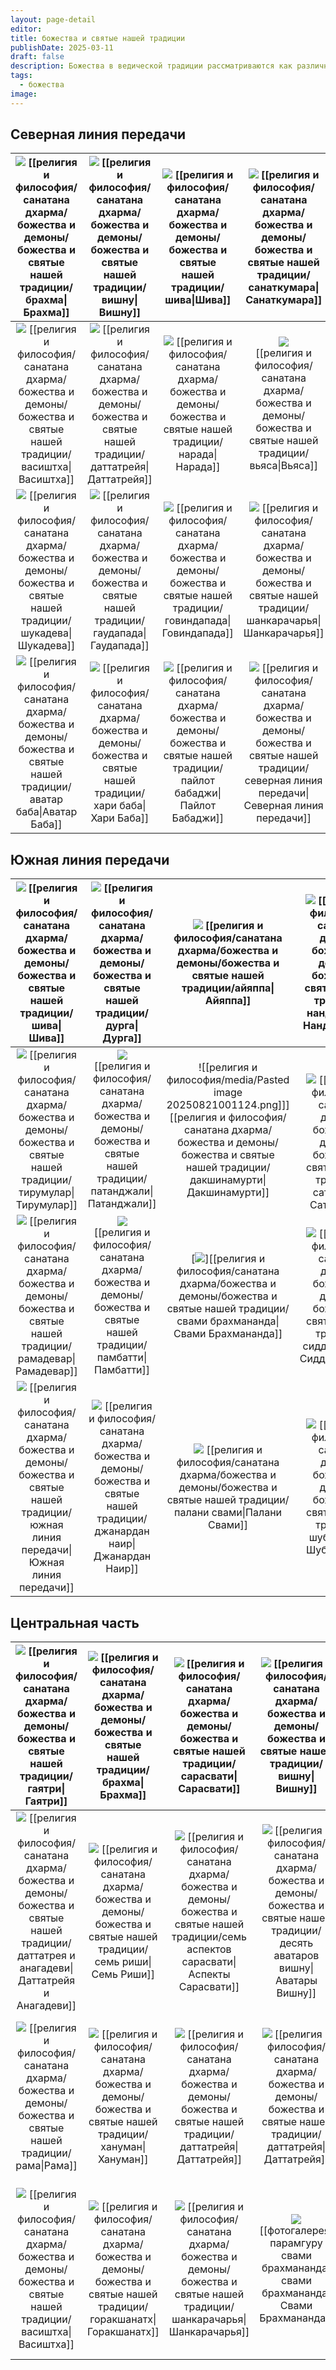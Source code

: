 ```yaml
---
layout: page-detail
editor:
title: божества и святые нашей традиции
publishDate: 2025-03-11
draft: false
description: Божества в ведической традиции рассматриваются как различные аспекты нашего сознания. Они представляют собой проявления божественных энергий, с которыми человек может взаимодействовать через практики, такие как упасана или визуализация. Истинное служение открывает доступ к этим божественным энергиям, позволяя практикующему раскрыть в себе качества, присущие божествам.
tags:
  - божества
image:
---
```


## Северная линия передачи 
| [![](https://filer-api.advayta.org/v1.0/public/files/62400?size=medium)](/religiya-i-filosofiya/bogi-i-svyatye-nashey-traditsii/sanatkumara/) [[религия и философия/санатана дхарма/божества и демоны/божества и святые нашей традиции/брахма\|Брахма]] |        [![](https://filer-api.advayta.org/v1.0/public/files/62422?size=medium)](/religiya-i-filosofiya/bogi-i-svyatye-nashey-traditsii/vishnu/) [[религия и философия/санатана дхарма/божества и демоны/божества и святые нашей традиции/вишну\|Вишну]]        |                [![](https://filer-api.advayta.org/v1.0/public/files/62444?size=medium)](/religiya-i-filosofiya/bogi-i-svyatye-nashey-traditsii/shiva/) [[религия и философия/санатана дхарма/божества и демоны/божества и святые нашей традиции/шива\|Шива]]                |                    [![](https://filer-api.advayta.org/v1.0/public/files/62481?size=medium)](/religiya-i-filosofiya/bogi-i-svyatye-nashey-traditsii/sanatkumara/) [[религия и философия/санатана дхарма/божества и демоны/божества и святые нашей традиции/санаткумара\|Санаткумара]]                     |
| :-----------------------------------------------------------------------------------------------------------------------------------------------------------------------------------------------------------------------------: | :----------------------------------------------------------------------------------------------------------------------------------------------------------------------------------------------------------------------: | :-----------------------------------------------------------------------------------------------------------------------------------------------------------------------------------------------------------------------------------: | :----------------------------------------------------------------------------------------------------------------------------------------------------------------------------------------------------------------------------------------------------------------: |
|      [![](https://filer-api.advayta.org/v1.0/public/files/62506?size=medium)](/religiya-i-filosofiya/bogi-i-svyatye-nashey-traditsii/vasishtkha/) [[религия и философия/санатана дхарма/божества и демоны/божества и святые нашей традиции/васиштха\|Васиштха]]       | [![](https://filer-api.advayta.org/v1.0/public/files/62531?size=medium)](/religiya-i-filosofiya/bogi-i-svyatye-nashey-traditsii/dattatreya/) [[религия и философия/санатана дхарма/божества и демоны/божества и святые нашей традиции/даттатрейя\|Даттатрейя]] |             [![](https://filer-api.advayta.org/v1.0/public/files/62559?size=medium)](/religiya-i-filosofiya/bogi-i-svyatye-nashey-traditsii/narada/) [[религия и философия/санатана дхарма/божества и демоны/божества и святые нашей традиции/нарада\|Нарада]]              |                                                             [![](https://filer-api.advayta.org/v1.0/public/files/62611?size=medium)](/religiya-i-filosofiya/sanatana-dkharma/bozhestva-i-demoni/bozhestva/vyasa) <br /> [[религия и философия/санатана дхарма/божества и демоны/божества и святые нашей традиции/вьяса\|Вьяса]]                                                              |
|       [![](https://filer-api.advayta.org/v1.0/public/files/62624?size=medium)](/religiya-i-filosofiya/bogi-i-svyatye-nashey-traditsii/shukadeva/) [[религия и философия/санатана дхарма/божества и демоны/божества и святые нашей традиции/шукадева\|Шукадева]]       |  [![](https://filer-api.advayta.org/v1.0/public/files/62628?size=medium)](/religiya-i-filosofiya/bogi-i-svyatye-nashey-traditsii/gaudapada/) [[религия и философия/санатана дхарма/божества и демоны/божества и святые нашей традиции/гаудапада\|Гаудапада]]   |      [![](https://filer-api.advayta.org/v1.0/public/files/62635?size=medium)](/religiya-i-filosofiya/bogi-i-svyatye-nashey-traditsii/govindapada/) [[религия и философия/санатана дхарма/божества и демоны/божества и святые нашей традиции/говиндапада\|Говиндапада]]      |                  [![](https://filer-api.advayta.org/v1.0/public/files/62651?size=medium)](/religiya-i-filosofiya/bogi-i-svyatye-nashey-traditsii/shankaracharya/) [[религия и философия/санатана дхарма/божества и демоны/божества и святые нашей традиции/шанкарачарья\|Шанкарачарья]]                  |
|   [![](https://filer-api.advayta.org/v1.0/public/files/62661?size=medium)](/religiya-i-filosofiya/bogi-i-svyatye-nashey-traditsii/avatar-baba/) [[религия и философия/санатана дхарма/божества и демоны/божества и святые нашей традиции/аватар баба\|Аватар Баба]]   |  [![](https://filer-api.advayta.org/v1.0/public/files/62668?size=medium)](/religiya-i-filosofiya/bogi-i-svyatye-nashey-traditsii/khari-baba/) [[религия и философия/санатана дхарма/божества и демоны/божества и святые нашей традиции/хари баба\|Хари Баба]]  | [![](https://filer-api.advayta.org/v1.0/public/files/62678?size=medium)](/religiya-i-filosofiya/bogi-i-svyatye-nashey-traditsii/paylot-babadzhi/) [[религия и философия/санатана дхарма/божества и демоны/божества и святые нашей традиции/пайлот бабаджи\|Пайлот Бабаджи]] | [![](https://filer-api.advayta.org/v1.0/public/files/62679?size=medium)](/religiya-i-filosofiya/bogi-i-svyatye-nashey-traditsii/severnaya-liniya-peredachi/) [[религия и философия/санатана дхарма/божества и демоны/божества и святые нашей традиции/северная линия передачи\|Северная линия передачи]] |

## Южная линия передачи 
| [![](https://filer-api.advayta.org/v1.0/public/files/62680?size=medium)](/religiya-i-filosofiya/bogi-i-svyatye-nashey-traditsii/shiva/) [[религия и философия/санатана дхарма/божества и демоны/божества и святые нашей традиции/шива\|Шива]]                           |               [![](https://filer-api.advayta.org/v1.0/public/files/62687?size=medium)](/religiya-i-filosofiya/bogi-i-svyatye-nashey-traditsii/durga/) [[религия и философия/санатана дхарма/божества и демоны/божества и святые нашей традиции/дурга\|Дурга]]               |         [![](https://filer-api.advayta.org/v1.0/public/files/62691?size=medium)](/religiya-i-filosofiya/bogi-i-svyatye-nashey-traditsii/ayyappa/) [[религия и философия/санатана дхарма/божества и демоны/божества и святые нашей традиции/айяппа\|Айяппа]]          |   [![](https://filer-api.advayta.org/v1.0/public/files/62701?size=medium)](/religiya-i-filosofiya/bogi-i-svyatye-nashey-traditsii/nandi-devar/) [[религия и философия/санатана дхарма/божества и демоны/божества и святые нашей традиции/нанди девар\|Нанди Девар]]    |
| :---------------------------------------------------------------------------------------------------------------------------------------------------------------------------------------------------------------------------------------------------------: | :-----------------------------------------------------------------------------------------------------------------------------------------------------------------------------------------------------------------------------------: | :----------------------------------------------------------------------------------------------------------------------------------------------------------------------------------------------------------------------------: | :------------------------------------------------------------------------------------------------------------------------------------------------------------------------------------------------------------------------------: |
| [![](https://filer-api.advayta.org/v1.0/public/files/62708?size=medium)](/religiya-i-filosofiya/bogi-i-svyatye-nashey-traditsii/tirumular/) [[религия и философия/санатана дхарма/божества и демоны/божества и святые нашей традиции/тирумулар\|Тирумулар]]                    |     [![](https://filer-api.advayta.org/v1.0/public/files/62709?size=medium)](/religiya-i-filosofiya/bogi-i-svyatye-nashey-traditsii/patandzhali/)<br>[[религия и философия/санатана дхарма/божества и демоны/божества и святые нашей традиции/патанджали\|Патанджали]]      |                                       ![[религия и философия/media/Pasted image 20250821001124.png]]]<br>[[религия и философия/санатана дхарма/божества и демоны/божества и святые нашей традиции/дакшинамурти\|Дакшинамурти]]                                       |  <br><br>[![](https://filer-api.advayta.org/v1.0/public/files/62717?size=medium)](/religiya-i-filosofiya/bogi-i-svyatye-nashey-traditsii/satyamuni/) [[религия и философия/санатана дхарма/божества и демоны/божества и святые нашей традиции/сатьямуни\|Сатьямуни]]   |
| [![](https://filer-api.advayta.org/v1.0/public/files/62730?size=medium)](/religiya-i-filosofiya/bogi-i-svyatye-nashey-traditsii/ramadevar/) [[религия и философия/санатана дхарма/божества и демоны/божества и святые нашей традиции/рамадевар\|Рамадевар]]                    |         [![](https://filer-api.advayta.org/v1.0/public/files/62776?size=medium)](/religiya-i-filosofiya/bogi-i-svyatye-nashey-traditsii/pambatti/)<br>[[религия и философия/санатана дхарма/божества и демоны/божества и святые нашей традиции/памбатти\|Памбатти]]         |                               [![](https://filer-api.advayta.org/v1.0/public/files/62891?size=medium)][[религия и философия/санатана дхарма/божества и демоны/божества и святые нашей традиции/свами брахмананда\|Свами Брахмананда]]                                | [![](https://filer-api.advayta.org/v1.0/public/files/62916?size=medium)](/religiya-i-filosofiya/bogi-i-svyatye-nashey-traditsii/siddkharadzhan/) [[религия и философия/санатана дхарма/божества и демоны/божества и святые нашей традиции/сиддхараджан\|Сиддхараджан]] |
| [![](https://filer-api.advayta.org/v1.0/public/files/62920?size=medium)](/religiya-i-filosofiya/bogi-i-svyatye-nashey-traditsii/yuzhnaya-liniya-peredachi/) [[религия и философия/санатана дхарма/божества и демоны/божества и святые нашей традиции/южная линия передачи\|Южная линия передачи]] | [![](https://filer-api.advayta.org/v1.0/public/files/62927?size=medium)](/religiya-i-filosofiya/bogi-i-svyatye-nashey-traditsii/dzhanardan-nair/) [[религия и философия/санатана дхарма/божества и демоны/божества и святые нашей традиции/джанардан наир\|Джанардан Наир]] | [![](https://filer-api.advayta.org/v1.0/public/files/62937?size=medium)](/religiya-i-filosofiya/bogi-i-svyatye-nashey-traditsii/palani-svami/) [[религия и философия/санатана дхарма/божества и демоны/божества и святые нашей традиции/палани свами\|Палани Свами]] |    [![](https://filer-api.advayta.org/v1.0/public/files/62965?size=medium)](/religiya-i-filosofiya/bogi-i-svyatye-nashey-traditsii/shubkhananda/) [[религия и философия/санатана дхарма/божества и демоны/божества и святые нашей традиции/шубхананда\|Шубхананда]]    |

## Центральная часть
| [![](https://filer-api.advayta.org/v1.0/public/files/62975?size=medium)](/religiya-i-filosofiya/bogi-i-svyatye-nashey-traditsii/gayatri/) [[религия и философия/санатана дхарма/божества и демоны/божества и святые нашей традиции/гаятри\|Гаятри]]                        |  [![](https://filer-api.advayta.org/v1.0/public/files/62988?size=medium)](/religiya-i-filosofiya/bogi-i-svyatye-nashey-traditsii/brakhma/) [[религия и философия/санатана дхарма/божества и демоны/божества и святые нашей традиции/брахма\|Брахма]]  |                  [![](https://filer-api.advayta.org/v1.0/public/files/62992?size=medium)](/religiya-i-filosofiya/bogi-i-svyatye-nashey-traditsii/sarasvati/) [[религия и философия/санатана дхарма/божества и демоны/божества и святые нашей традиции/сарасвати\|Сарасвати]]                   |                     [![](https://filer-api.advayta.org/v1.0/public/files/63197?size=medium)](/religiya-i-filosofiya/bogi-i-svyatye-nashey-traditsii/vishnu/) [[религия и философия/санатана дхарма/божества и демоны/божества и святые нашей традиции/вишну\|Вишну]]                      |                    [![](https://filer-api.advayta.org/v1.0/public/files/63204?size=medium)](/religiya-i-filosofiya/bogi-i-svyatye-nashey-traditsii/lakshmi/) [[религия и философия/санатана дхарма/божества и демоны/божества и святые нашей традиции/лакшми\|Лакшми]]                     |                      [![](https://filer-api.advayta.org/v1.0/public/files/63229?size=medium)](/religiya-i-filosofiya/bogi-i-svyatye-nashey-traditsii/shiva/) [[религия и философия/санатана дхарма/божества и демоны/божества и святые нашей традиции/шива\|Шива]]                       |                     [![](https://filer-api.advayta.org/v1.0/public/files/63281?size=medium)](/religiya-i-filosofiya/bogi-i-svyatye-nashey-traditsii/parvati/) [[религия и философия/санатана дхарма/божества и демоны/божества и святые нашей традиции/парвати\|Парвати]]                     |              [![](https://filer-api.advayta.org/v1.0/public/files/63312?size=medium)](/religiya-i-filosofiya/bogi-i-svyatye-nashey-traditsii/ganesha/) [[религия и философия/санатана дхарма/божества и демоны/божества и святые нашей традиции/ганеша\|Ганеша]]              | [![](https://filer-api.advayta.org/v1.0/public/files/63331?size=medium)](/religiya-i-filosofiya/bogi-i-svyatye-nashey-traditsii/chetyre-kumara/) [[религия и философия/санатана дхарма/божества и демоны/божества и святые нашей традиции/четыре кумара\|Четыре Кумара]] |
| :---------------------------------------------------------------------------------------------------------------------------------------------------------------------------------------------------------------------------------------------------------: | :---------------------------------------------------------------------------------------------------------------------------------------------------------------------------------------------------------------------------: | :------------------------------------------------------------------------------------------------------------------------------------------------------------------------------------------------------------------------------------------------------: | :-------------------------------------------------------------------------------------------------------------------------------------------------------------------------------------------------------------------------------------------------: | :--------------------------------------------------------------------------------------------------------------------------------------------------------------------------------------------------------------------------------------------------: | :------------------------------------------------------------------------------------------------------------------------------------------------------------------------------------------------------------------------------------------------: | :-----------------------------------------------------------------------------------------------------------------------------------------------------------------------------------------------------------------------------------------------------: | :---------------------------------------------------------------------------------------------------------------------------------------------------------------------------------------------------------------------------------------------------: | :--------------------------------------------------------------------------------------------------------------------------------------------------------------------------------------------------------------------------------: |
| [![](https://filer-api.advayta.org/v1.0/public/files/63353?size=medium)](/religiya-i-filosofiya/bogi-i-svyatye-nashey-traditsii/dattatreya-i-anagadevi/) [[религия и философия/санатана дхарма/божества и демоны/божества и святые нашей традиции/даттатрея и анагадеви\|Даттатрейя и Анагадеви]] |     [![](https://filer-api.advayta.org/v1.0/public/files/63360?size=medium)](/religiya-i-filosofiya/bogi-i-svyatye-nashey-traditsii/sem-rishi/) [[религия и философия/санатана дхарма/божества и демоны/божества и святые нашей традиции/семь риши\|Семь Риши]]     | [![](https://filer-api.advayta.org/v1.0/public/files/63376?size=medium)](/religiya-i-filosofiya/bogi-i-svyatye-nashey-traditsii/sem-aspektov-sarasvati/) [[религия и философия/санатана дхарма/божества и демоны/божества и святые нашей традиции/семь аспектов сарасвати\|Аспекты Сарасвати]] | [![](https://filer-api.advayta.org/v1.0/public/files/63407?size=medium)](/religiya-i-filosofiya/bogi-i-svyatye-nashey-traditsii/desyat-avatarov-vishnu/) [[религия и философия/санатана дхарма/божества и демоны/божества и святые нашей традиции/десять аватаров вишну\| Аватары Вишну]] | [![](https://filer-api.advayta.org/v1.0/public/files/63441?size=medium)](/religiya-i-filosofiya/bogi-i-svyatye-nashey-traditsii/vosem-aspektov-lakshmi/) [[религия и философия/санатана дхарма/божества и демоны/божества и святые нашей традиции/восемь аспектов лакшми\|Аспекты Лакшми]] | [![](https://filer-api.advayta.org/v1.0/public/files/63448?size=medium)](/religiya-i-filosofiya/bogi-i-svyatye-nashey-traditsii/aspekty-shivy/) [[религия и философия/санатана дхарма/божества и демоны/божества и святые нашей традиции/шива/Аспекты Шивы\|Аспекты Шивы]] |        [![](https://filer-api.advayta.org/v1.0/public/files/63467?size=medium)](/religiya-i-filosofiya/bogi-i-svyatye-nashey-traditsii/devyat-form-durgi/) [[религия и философия/санатана дхарма/божества и демоны/божества и святые нашей традиции/девять форм дурги\|Аспекты Дурги]]        | [![](https://filer-api.advayta.org/v1.0/public/files/63498?size=medium)](/religiya-i-filosofiya/bogi-i-svyatye-nashey-traditsii/vosem-avatarov-ganeshi/) [[религия и философия/санатана дхарма/божества и демоны/божества и святые нашей традиции/восемь аватаров ганеши\| аватары Ганеши]] |    [![](https://filer-api.advayta.org/v1.0/public/files/63520?size=medium)](/religiya-i-filosofiya/bogi-i-svyatye-nashey-traditsii/dkhanvantari/) [[религия и философия/санатана дхарма/божества и демоны/божества и святые нашей традиции/дханвантари\|Дханвантари]]    |
| [![](https://filer-api.advayta.org/v1.0/public/files/63530?size=medium)](/religiya-i-filosofiya/bogi-i-svyatye-nashey-traditsii/rama/) [[религия и философия/санатана дхарма/божества и демоны/божества и святые нашей традиции/рама\|Рама]]                            |       [![](https://filer-api.advayta.org/v1.0/public/files/63555?size=medium)](/religiya-i-filosofiya/bogi-i-svyatye-nashey-traditsii/khanuman/) [[религия и философия/санатана дхарма/божества и демоны/божества и святые нашей традиции/хануман\|Хануман]]        |                 [![](https://filer-api.advayta.org/v1.0/public/files/63574?size=medium)](/religiya-i-filosofiya/bogi-i-svyatye-nashey-traditsii/dattatreya/) [[религия и философия/санатана дхарма/божества и демоны/божества и святые нашей традиции/даттатрейя\|Даттатрейя]]                 |              [![](https://filer-api.advayta.org/v1.0/public/files/63587?size=medium)](/religiya-i-filosofiya/bogi-i-svyatye-nashey-traditsii/dattatreya/) [[религия и философия/санатана дхарма/божества и демоны/божества и святые нашей традиции/даттатрейя\|Даттатрейя]]               |               [![](https://filer-api.advayta.org/v1.0/public/files/63606?size=medium)](/religiya-i-filosofiya/bogi-i-svyatye-nashey-traditsii/dattatreya/) [[религия и философия/санатана дхарма/божества и демоны/божества и святые нашей традиции/даттатрейя\|Даттатрейя]]               |              [![](https://filer-api.advayta.org/v1.0/public/files/63616?size=medium)](/religiya-i-filosofiya/bogi-i-svyatye-nashey-traditsii/dattatreya/) [[религия и философия/санатана дхарма/божества и демоны/божества и святые нашей традиции/даттатрейя\|Даттатрейя]]              | [![](https://filer-api.advayta.org/v1.0/public/files/63626?size=medium)](/religiya-i-filosofiya/bogi-i-svyatye-nashey-traditsii/shripada-shrivallabkha/) [[религия и философия/санатана дхарма/божества и демоны/божества и святые нашей традиции/шрипада шриваллабха\|Шрипада Шри Валлабха]] |                     [![](https://filer-api.advayta.org/v1.0/public/files/63648?size=medium)](/religiya-i-filosofiya/bogi-i-svyatye-nashey-traditsii/krishna/) [[религия и философия/санатана дхарма/божества и демоны/божества и святые нашей традиции/кришна\|Кришна]]                     |     [![](https://filer-api.advayta.org/v1.0/public/files/63697?size=medium)](/religiya-i-filosofiya/bogi-i-svyatye-nashey-traditsii/kartikeya/) [Карттикея](/religiya-i-filosofiya/bogi-i-svyatye-nashey-traditsii/kartikeya/)     |
| [![](https://filer-api.advayta.org/v1.0/public/files/63719?size=medium)](/religiya-i-filosofiya/bogi-i-svyatye-nashey-traditsii/vasishtkha/) [[религия и философия/санатана дхарма/божества и демоны/божества и святые нашей традиции/васиштха\|Васиштха]]                     | [![](https://filer-api.advayta.org/v1.0/public/files/63774?size=medium)](/religiya-i-filosofiya/bogi-i-svyatye-nashey-traditsii/gorakshanatkh/) [[религия и философия/санатана дхарма/божества и демоны/божества и святые нашей традиции/горакшанатх\|Горакшанатх]] |             [![](https://filer-api.advayta.org/v1.0/public/files/63796?size=medium)](/religiya-i-filosofiya/bogi-i-svyatye-nashey-traditsii/shankaracharya/) [[религия и философия/санатана дхарма/божества и демоны/божества и святые нашей традиции/шанкарачарья\|Шанкарачарья]]             |       [![](https://filer-api.advayta.org/v1.0/public/files/63839?size=medium)](/religiya-i-filosofiya/bogi-i-svyatye-nashey-traditsii/svami-brakhmananda-1/) [[фотогалерея/парамгуру свами брахмананда/свами брахмананда\|Свами Брахмананда]]       |    [![](https://filer-api.advayta.org/v1.0/public/files/63861?size=medium)](/religiya-i-filosofiya/bogi-i-svyatye-nashey-traditsii/drevo-pribezhishcha-1/) [[религия и философия/санатана дхарма/божества и демоны/божества и святые нашей традиции/древо прибежища\|Древо Прибежища]]     |                 [![](https://filer-api.advayta.org/v1.0/public/files/63868?size=medium)](/religiya-i-filosofiya/bogi-i-svyatye-nashey-traditsii/cvami-vishnudevananda-giri/) [[wiki/традиция/Мастер\|Свами Вишнудевананда Гири]]                  |    [![](https://filer-api.advayta.org/v1.0/public/files/63884?size=medium)](/religiya-i-filosofiya/bogi-i-svyatye-nashey-traditsii/svami-brakhmananda-1/) [[религия и философия/санатана дхарма/божества и демоны/божества и святые нашей традиции/свами брахмананда\|Свами Брахмананда]]     |        [![](https://filer-api.advayta.org/v1.0/public/files/63930?size=medium)](/religiya-i-filosofiya/bogi-i-svyatye-nashey-traditsii/svami-brakhmananda-1/) [[фотогалерея/парамгуру свами брахмананда/свами брахмананда\|Свами Брахмананда]]        |       [![](https://filer-api.advayta.org/v1.0/public/files/63964?size=medium)](/religiya-i-filosofiya/bogi-i-svyatye-nashey-traditsii/ramalinga/) [[религия и философия/санатана дхарма/божества и демоны/божества и святые нашей традиции/рамалинга\|Рамалинга]]        |

  
